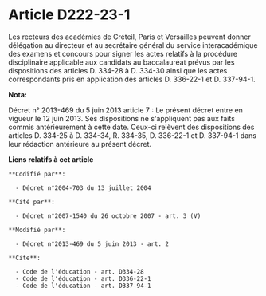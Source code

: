 # Article D222-23-1

Les recteurs des académies de Créteil, Paris et Versailles peuvent donner délégation au directeur et au secrétaire général du
service interacadémique des examens et concours pour signer les actes relatifs à la procédure disciplinaire applicable aux
candidats au baccalauréat prévus par les dispositions des articles D. 334-28 à D. 334-30 ainsi que les actes correspondants
pris en application des articles D. 336-22-1 et D. 337-94-1.

**Nota:**

Décret n° 2013-469 du 5 juin 2013 article 7 : Le présent décret entre en  vigueur le 12 juin 2013. Ses dispositions ne
s'appliquent pas aux faits  commis antérieurement à cette date. Ceux-ci relèvent des dispositions  des articles D. 334-25 à
D. 334-34, R. 334-35, D. 336-22-1 et D.  337-94-1 dans leur rédaction antérieure au présent décret.

**Liens relatifs à cet article**

	**Codifié par**:

	  - Décret n°2004-703 du 13 juillet 2004

	**Cité par**:

	  - Décret n°2007-1540 du 26 octobre 2007 - art. 3 (V)

	**Modifié par**:

	  - Décret n°2013-469 du 5 juin 2013 - art. 2

	**Cite**:

	  - Code de l'éducation - art. D334-28
	  - Code de l'éducation - art. D336-22-1
	  - Code de l'éducation - art. D337-94-1
